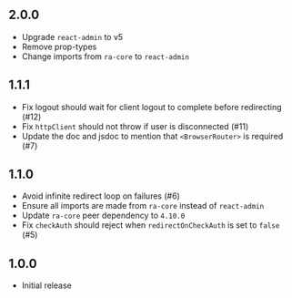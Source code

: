 ## 2.0.0

-   Upgrade `react-admin` to v5
-   Remove prop-types
-   Change imports from `ra-core` to `react-admin`

## 1.1.1

-   Fix logout should wait for client logout to complete before redirecting (#12)
-   Fix `httpClient` should not throw if user is disconnected (#11)
-   Update the doc and jsdoc to mention that `<BrowserRouter>` is required (#7)

## 1.1.0

-   Avoid infinite redirect loop on failures (#6)
-   Ensure all imports are made from `ra-core` instead of `react-admin`
-   Update `ra-core` peer dependency to `4.10.0`
-   Fix `checkAuth` should reject when `redirectOnCheckAuth` is set to `false` (#5)

## 1.0.0

-   Initial release
